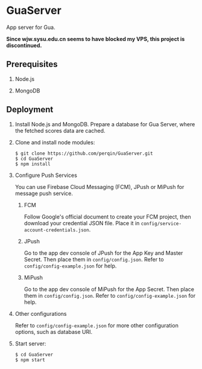# GuaServer

App server for Gua.

**Since wjw.sysu.edu.cn seems to have blocked my VPS, this project is discontinued.**

## Prerequisites

1. Node.js

2. MongoDB

## Deployment

1. Install Node.js and MongoDB. Prepare a database for Gua Server, where the fetched scores data are cached.

2. Clone and install node modules:

   ```
   $ git clone https://github.com/perqin/GuaServer.git
   $ cd GuaServer
   $ npm install
   ```

3. Configure Push Services

   You can use Firebase Cloud Messaging (FCM), JPush or MiPush for message push service.

   1. FCM
   
      Follow Google's official document to create your FCM project, then download your credential JSON file. Place it in `config/service-account-credentials.json`.
   
   2. JPush
   
      Go to the app dev console of JPush for the App Key and Master Secret. Then place them in `config/config.json`. Refer to `config/config-example.json` for help.
      
   3. MiPush
   
      Go to the app dev console of MiPush for the App Secret. Then place them in `config/config.json`. Refer to `config/config-example.json` for help.

4. Other configurations

   Refer to `config/config-example.json` for more other configuration options, such as database URI.

5. Start server:
   ```
   $ cd GuaServer
   $ npm start
   ```
